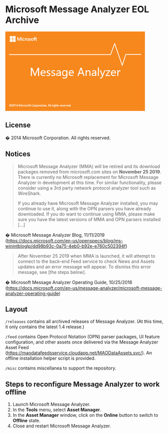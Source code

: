 # Microsoft Message Analyzer EOL Archive

![Message Analyzer splash screen](misc/splash.gif)

## License

 � 2014 Microsoft Corporation. All rights reserved.



## Notices

> Microsoft Message Analyzer (MMA) will be retired and its download packages removed from microsoft.com sites on **November 25 2019**.  There is currently no Microsoft replacement for Microsoft Message Analyzer in development at this time.  For similar functionality, please consider using a 3rd party network protocol analyzer tool such as WireShark.
>
> If you already have Microsoft Message Analyzer installed, you may continue to use it, along with the OPN parsers you have already downloaded. If you do want to continue using MMA, please make sure you have the latest versions of MMA and OPN parsers installed [...] 

� Microsoft Message Analyzer Blog, 11/11/2019 (https://docs.microsoft.com/en-us/openspecs/blog/ms-winintbloglp/dd98b93c-0a75-4eb0-b92e-e760c502394f)

> After November 25 2019 when MMA is launched, it will attempt to connect to the back-end Feed service to check News and Assets updates and an error message will appear. To dismiss this error message, see [the steps below].

� Microsoft Message Analyzer Operating Guide, 10/25/2016 (https://docs.microsoft.com/en-us/message-analyzer/microsoft-message-analyzer-operating-guide)



## Layout

`/releases` contains all archived releases of Message Analyzer. (At this time, it only contains the latest 1.4 release.)

`/feed` contains Open Protocol Notation (OPN) parser packages, UI feature configuration, and other assets once delivered via the Message Analyzer Asset Feed (https://maodatafeedsservice.cloudapp.net/MAODataAssets.svc/). An offline installation helper script is provided.

`/misc` contains miscellanea to support the repository.



## Steps to reconfigure Message Analyzer to work offline

1. Launch Microsoft Message Analyzer.
2. In the **Tools** menu, select **Asset Manager**.
3. In the **Asset Manager** window, click on the **Online** button to switch to **Offline** state.
4. Close and restart Microsoft Message Analyzer.
